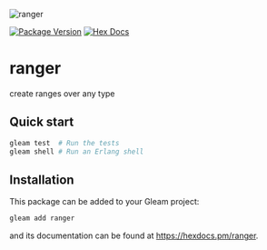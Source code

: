 ![ranger](https://raw.githubusercontent.com/massivefermion/ranger/main/banner.jpg)

[![Package Version](https://img.shields.io/hexpm/v/ranger)](https://hex.pm/packages/ranger)
[![Hex Docs](https://img.shields.io/badge/hex-docs-ffaff3)](https://hexdocs.pm/ranger/)

# ranger

create ranges over any type

## Quick start

```sh
gleam test  # Run the tests
gleam shell # Run an Erlang shell
```

## Installation

This package can be added to your Gleam project:

```sh
gleam add ranger
```

and its documentation can be found at <https://hexdocs.pm/ranger>.
